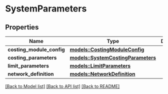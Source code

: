 # SystemParameters

## Properties

Name | Type | Description | Notes
------------ | ------------- | ------------- | -------------
**costing_module_config** | [**models::CostingModuleConfig**](CostingModuleConfig.md) |  | 
**costing_parameters** | [**models::SystemCostingParameters**](SystemCostingParameters.md) |  | 
**limit_parameters** | [**models::LimitParameters**](LimitParameters.md) |  | 
**network_definition** | [**models::NetworkDefinition**](NetworkDefinition.md) |  | 

[[Back to Model list]](../README.md#documentation-for-models) [[Back to API list]](../README.md#documentation-for-api-endpoints) [[Back to README]](../README.md)



